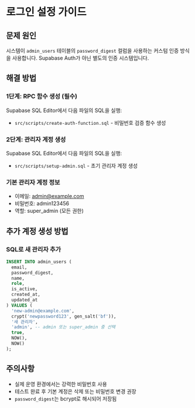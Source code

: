 # 로그인 설정 가이드

## 문제 원인
시스템이 `admin_users` 테이블의 `password_digest` 컬럼을 사용하는 커스텀 인증 방식을 사용합니다.
Supabase Auth가 아닌 별도의 인증 시스템입니다.

## 해결 방법

### 1단계: RPC 함수 생성 (필수)
Supabase SQL Editor에서 다음 파일의 SQL을 실행:
- `src/scripts/create-auth-function.sql` - 비밀번호 검증 함수 생성

### 2단계: 관리자 계정 생성
Supabase SQL Editor에서 다음 파일의 SQL을 실행:
- `src/scripts/setup-admin.sql` - 초기 관리자 계정 생성

### 기본 관리자 계정 정보
- 이메일: admin@example.com
- 비밀번호: admin123456
- 역할: super_admin (모든 권한)

## 추가 계정 생성 방법

### SQL로 새 관리자 추가
```sql
INSERT INTO admin_users (
  email,
  password_digest,
  name,
  role,
  is_active,
  created_at,
  updated_at
) VALUES (
  'new-admin@example.com',
  crypt('newpassword123', gen_salt('bf')),
  '새 관리자',
  'admin', -- admin 또는 super_admin 중 선택
  true,
  NOW(),
  NOW()
);
```

## 주의사항
- 실제 운영 환경에서는 강력한 비밀번호 사용
- 테스트 완료 후 기본 계정은 삭제 또는 비밀번호 변경 권장
- `password_digest`는 bcrypt로 해시되어 저장됨